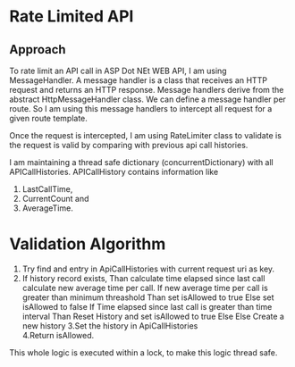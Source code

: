 # Rate Limited API 

## Approach
To rate limit an API call in ASP Dot NEt WEB API, I am using MessageHandler.
A message handler is a class that receives an HTTP request and returns an HTTP response. Message handlers derive from the abstract HttpMessageHandler class. We can define a message handler per route. So I am using this message handlers to intercept all request for a given route template.

Once the request is intercepted, I am using RateLimiter class to validate is the request is valid by comparing with previous api call histories. 

I am maintaining a thread safe dictionary (concurrentDictionary) with all APICallHistories. APICallHistory contains information like 
  1. LastCallTime, 
  2. CurrentCount and 
  3. AverageTime.
 
# Validation Algorithm
1. Try find and entry in ApiCallHistories with current request uri as key. 
2.  If history record exists, 
      Than
        calculate time elapsed since last call
        calculate new average time per call.
        If new average time per call is greater than minimum threashold
          Than
            set isAllowed to true
          Else
            set isAllowed to false
        If Time elapsed since last call is greater than time interval
          Than
            Reset History and set isAllowed to true
          Else
        Else
          Create a new history
3.Set the history in ApiCallHistories   
4.Return isAllowed.

This whole logic is executed within a lock, to make this logic thread safe.
        
      
          
